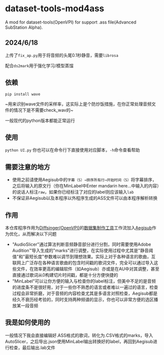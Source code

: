 # dataset-tools-mod4ass
A mod for dataset-tools(OpenVPI) for support .ass file(Advanced SubStation Alpha). 

## 2024/6/18
上传了`fix_ap.py`用于将音频的头尾0.1秒静音，需要`librosa`

配合`ds2mark`用于强化学习/模型蒸馏

## 依赖
`pip install wave`

~用来识别wave文件的采样率，这实际上是个防炒饭措施，在你正常处理音频文件的情况下是不需要check_wav的~

一般现代的python版本都能正常运行

## 使用
`python UI.py`
你也可以在命令行下直接使用对应脚本，`-h`命令查看帮助

## 需要注意的地方
 - 使用之前请使用Aegisub中的`字幕（S）→排序所有行→开始时间（S）`将字幕排序，之后将输入的原文行（你在MinLabel中Enter mandarin here…中输入的内容）的说话人标注`raw`，如果你已经标注了对应的label则应该输入`lab`
 - 不保证非Aegisub以及本程序以外程序生成的ASS文件可以由本程序解析转换

## 作用
本仓库程序作用为[Diffsinger(OpenVPI)][1]的[数据集制作工具][2]工作流加入[Aegisub][3]作为优化，从而解决以下问题

 - "AudioSlicer"通过算法判断音频静音部分进行分割，同时需要使用Adobe Audition™导入生成的"marks"进行调整，在实际使用过程中尤其是"静音阈值"和"最短长度"参数难以调节到理想效果。实际上对于各种语言的歌曲，互联网上广泛存在各种语言歌曲的包含时间戳的歌词文件，完全可以通过导入这些文件，在效率更高的编辑软件（如Aegisub）亦或是在AU中对其调整，甚至直接通过歌词从0构建切片时间戳，都是十分方便快捷的
 - "MinLabel"可以让你方便的输入与检查你的label标注，但美中不足的是音频的进度条不是很好用，对于一些你不熟悉的语言或者难以一遍过的语言，检查过程会非常折磨，对于音频的内容检查尤其是多语言对照检查，Aegisub都是经久不衰历经考验的，同时支持两种频谱的显示，你也可以非常方便的选区播放某一段音频

## 我是如何使用的
一般情况下我会直接编辑好.ASS格式的歌词，转化为.CSV格式的marks，导入AutoSlicer，之后导出.json使用MinLabel输出转换好的label，再回到Aegisub进行检查，最后输出.lab文件


[1]: https://github.com/openvpi/DiffSinger
[2]: https://github.com/openvpi/dataset-tools
[3]: https://aegi.vmoe.info/
